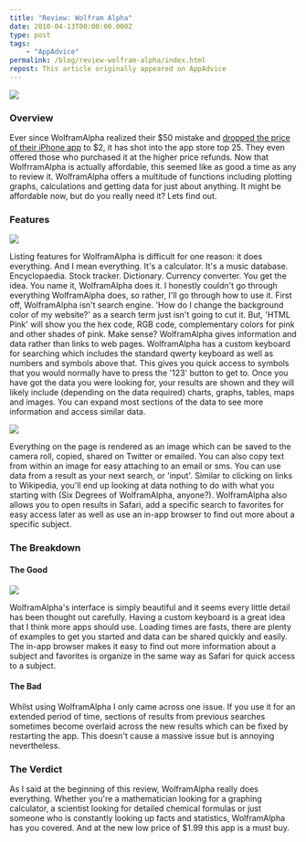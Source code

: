 ```yaml
---
title: "Review: Wolfram Alpha"
date: 2010-04-13T00:00:00.000Z
type: post
tags:
    - "AppAdvice"
permalink: /blog/review-wolfram-alpha/index.html
repost: This article originally appeared on AppAdvice
---
```


![](https://cdn.rknight.me/site/appadvice/672f11b0da.jpg)

### Overview

Ever since WolframAlpha realized their $50 mistake and [dropped the price of their iPhone app](https://appadvice.com/appnn/2010/04/wolframalpha-popular-2/) to $2, it has shot into the app store top 25. They even offered those who purchased it at the higher price refunds. Now that WolfrramAlpha is actually affordable, this seemed like as good a time as any to review it. WolframAlpha offers a multitude of functions including plotting graphs, calculations and getting data for just about anything. It might be affordable now, but do you really need it? Lets find out.

### Features

![](https://cdn.rknight.me/site/appadvice/4c78b022ba.jpg) 

Listing features for WolframAlpha is difficult for one reason: it does everything. And I mean everything. It's a calculator. It's a music database. Encyclopaedia. Stock tracker. Dictionary. Currency converter. You get the idea. You name it, WolframAlpha does it. I honestly couldn't go through everything WolframAlpha does, so rather, I'll go through how to use it. First off, WolframAlpha isn't search engine. 'How do I change the background color of my website?' as a search term just isn't going to cut it. But, 'HTML Pink' will show you the hex code, RGB code, complementary colors for pink and other shades of pink. Make sense? WolframAlpha gives information and data rather than links to web pages. WolframAlpha has a custom keyboard for searching which includes the standard qwerty keyboard as well as numbers and symbols above that. This gives you quick access to symbols that you would normally have to press the '123' button to get to. Once you have got the data you were looking for, your results are shown and they will likely include (depending on the data required) charts, graphs, tables, maps and images. You can expand most sections of the data to see more information and access similar data.

![](https://cdn.rknight.me/site/appadvice/7e515b28c9.jpg)

Everything on the page is rendered as an image which can be saved to the camera roll, copied, shared on Twitter or emailed. You can also copy text from within an image for easy attaching to an email or sms. You can use data from a result as your next search, or 'input'. Similar to clicking on links to Wikipedia, you'll end up looking at data nothing to do with what you starting with (Six Degrees of WolframAlpha, anyone?). WolframAlpha also allows you to open results in Safari, add a specific search to favorites for easy access later as well as use an in-app browser to find out more about a specific subject.

### The Breakdown

#### The Good

![](https://cdn.rknight.me/site/appadvice/4b83bb26f0.jpg) 

WolframAlpha's interface is simply beautiful and it seems every little detail has been thought out carefully. Having a custom keyboard is a great idea that I think more apps should use. Loading times are fasts, there are plenty of examples to get you started and data can be shared quickly and easily. The in-app browser makes it easy to find out more information about a subject and favorites is organize in the same way as Safari for quick access to a subject. 

#### The Bad

Whilst using WolframAlpha I only came across one issue. If you use it for an extended period of time, sections of results from previous searches sometimes become overlaid across the new results which can be fixed by restarting the app. This doesn't cause a massive issue but is annoying nevertheless.

### The Verdict

As I said at the beginning of this review, WolframAlpha really does everything. Whether you're a mathematician looking for a graphing calculator, a scientist looking for detailed chemical formulas or just someone who is constantly looking up facts and statistics, WolframAlpha has you covered. And at the new low price of $1.99 this app is a must buy.
